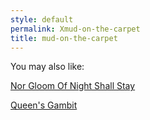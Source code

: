 ```yaml
---
style: default
permalink: Xmud-on-the-carpet
title: mud-on-the-carpet
---
```

You may also like:

[Nor Gloom Of Night Shall Stay](http://scp-wiki.net/nor-gloom-of-night-shall-stay)

[Queen's Gambit](http://scp-wiki.net/queen-s-gambit)
